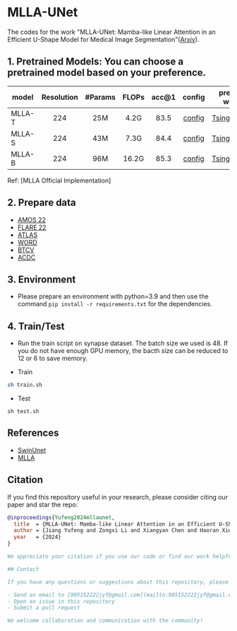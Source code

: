 # MLLA-UNet

The codes for the work "MLLA-UNet: Mamba-like Linear Attention in an Efficient U-Shape Model for Medical Image Segmentation"([Arxiv](https://arxiv.org/abs/2410.23738)). 

## 1. Pretrained Models: You can choose a pretrained model based on your preference.

| model  | Resolution | #Params | FLOPs | acc@1 |            config            |                      pretrained weights                      |
| ------ | :--------: | :-----: | :---: | :---: | :--------------------------: | :----------------------------------------------------------: |
| MLLA-T |    224     |   25M   | 4.2G  | 83.5  | [config](./cfgs/mlla_t.yaml) | [TsinghuaCloud](https://cloud.tsinghua.edu.cn/f/7a19712877cb4242889c/?dl=1) |
| MLLA-S |    224     |   43M   | 7.3G  | 84.4  | [config](./cfgs/mlla_s.yaml) | [TsinghuaCloud](https://cloud.tsinghua.edu.cn/f/0e5d0b1409d540aaa80c/?dl=1) |
| MLLA-B |    224     |   96M   | 16.2G | 85.3  | [config](./cfgs/mlla_b.yaml) | [TsinghuaCloud](https://cloud.tsinghua.edu.cn/f/91c85c5a1061496d8796/?dl=1) |

Ref: [MLLA Official Implementation]

## 2. Prepare data

- [AMOS 22](https://amos22.grand-challenge.org/Dataset/)
- [FLARE 22](https://flare22.grand-challenge.org/)
- [ATLAS](https://atlas.grand-challenge.org/)
- [WORD](https://github.com/HiLab-git/WORD)
- [BTCV](https://www.synapse.org/Synapse:syn3193805/wiki/89480)
- [ACDC](https://www.creatis.insa-lyon.fr/Challenge/acdc/)

## 3. Environment

- Please prepare an environment with python=3.9 and then use the command `pip install -r requirements.txt` for the dependencies.

## 4. Train/Test

- Run the train script on synapse dataset. The batch size we used is 48. If you do not have enough GPU memory, the bacth size can be reduced to 12 or 6 to save memory.

- Train

```bash (Recommend)
sh train.sh
```

- Test 

```bash(Recommend)
sh test.sh
```

## References

* [SwinUnet](https://github.com/HuCaoFighting/Swin-Unet)
* [MLLA](https://github.com/LeapLabTHU/MLLA)

## Citation

If you find this repository useful in your research, please consider citing our paper and star the repo:

```bibtex
@inproceedings{Yufeng2024mllaunet,
  title  = {MLLA-UNet: Mamba-like Linear Attention in an Efficient U-Shape Model for Medical Image Segmentation},
  author = {Jiang Yufeng and Zongxi Li and Xiangyan Chen and Haoran Xie and Cai Jing},
  year   = {2024}
}

We appreciate your citation if you use our code or find our work helpful for your research. Thank you!

## Contact

If you have any questions or suggestions about this repository, please feel free to:

- Send an email to [905152222jyf@gmail.com](mailto:905152222jyf@gmail.com)
- Open an issue in this repository
- Submit a pull request

We welcome collaboration and communication with the community!

